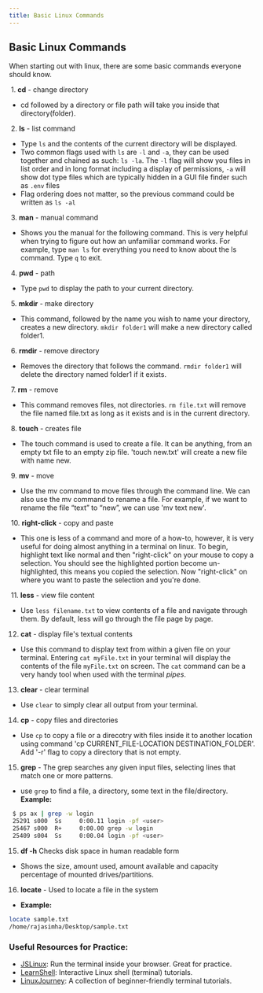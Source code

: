 ```yaml
---
title: Basic Linux Commands
---
```

## Basic Linux Commands

When starting out with linux, there are some basic commands everyone should know.

 1. **cd** - change directory 
- cd followed by a directory or file path will take you inside that directory(folder).

 2. **ls** - list command
- Type `ls` and the contents of the current directory will be displayed.
- Two common flags used with `ls` are `-l` and `-a`, they can be used together and chained as such: `ls -la`. The `-l` flag will show you files in list order and in long format including a display of permissions, `-a` will show dot type files which are typically hidden in a GUI file finder such as `.env` files
- Flag ordering does not matter, so the previous command could be written as `ls -al`

 3. **man** - manual command
- Shows you the manual for the following command. This is very helpful when trying to figure out how an unfamiliar command works. For example, type `man ls` for everything you need to know about the ls command. Type `q` to exit.

 4. **pwd** - path
- Type `pwd` to display the path to your current directory.

 5. **mkdir** - make directory 
- This command, followed by the name you wish to name your directory, creates a new directory. `mkdir folder1` will make a new directory called folder1.

 6. **rmdir** - remove directory   
- Removes the directory that follows the command. `rmdir folder1` will delete the directory named folder1 if it exists.

 7. **rm** - remove   
- This command removes files, not directories. `rm file.txt` will remove the file named file.txt as long as it exists and is in the current directory.

 8. **touch** - creates file   
- The touch command is used to create a file. It can be anything, from an empty txt file to an empty zip file. 'touch new.txt' will create a new file with name new.

 9. **mv** - move   
- Use the mv command to move files through the command line. We can also use the mv command to rename a file. For example, if we want to rename the file “text” to “new”, we can use 'mv text new'.

 10. **right-click** - copy and paste  
- This one is less of a command and more of a how-to, however, it is very useful for doing almost anything in a terminal on linux. To begin, highlight text like normal and then "right-click" on your mouse to copy a selection. You should see the highlighted portion become un-highlighted, this means you copied the selection. Now "right-click" on where you want to paste the selection and you're done. 

 11. **less** - view file content  
- Use `less filename.txt` to view contents of a file and navigate through them. By default, less will go through the file page by page.

 12. **cat** - display file's textual contents  
- Use this command to display text from within a given file on your terminal. Entering `cat myFile.txt` in your terminal will display the contents of the file `myFile.txt` on screen. The `cat` command can be a very handy tool when used with the terminal _pipes_.

 13. **clear** - clear terminal
- Use `clear` to simply clear all output from your terminal.

 14. **cp** - copy files and directories
- Use `cp` to copy a file or a direcotry with files inside it to another location using command 'cp CURRENT_FILE-LOCATION DESTINATION_FOLDER'. Add '-r' flag to copy a directory that is not empty. 

15. **grep** -  The grep searches any given input files, selecting lines that match one or more patterns.
- use `grep` to find a file, a directory, some text in the file/directory.  
**Example:**
```sh
 $ ps ax | grep -w login
 25291 s000  Ss     0:00.11 login -pf <user>
 25467 s000  R+     0:00.00 grep -w login
 25409 s004  Ss     0:00.04 login -pf <user>
```

 15. **df -h** Checks disk space in human readable form
- Shows the size, amount used, amount available and capacity percentage of mounted drives/partitions.

 16. **locate** - Used to locate a file in the system
 - **Example:**
 ```sh
 locate sample.txt
 /home/rajasimha/Desktop/sample.txt
 ```

### Useful Resources for Practice:
- [JSLinux](https://bellard.org/jslinux/vm.html?url=https://bellard.org/jslinux/buildroot-x86.cfg): Run the terminal inside your browser. Great for practice.
- [LearnShell](https://www.learnshell.org/): Interactive Linux shell (terminal) tutorials.
- [LinuxJourney](https://linuxjourney.com/lesson/the-shell): A collection of beginner-friendly terminal tutorials.

